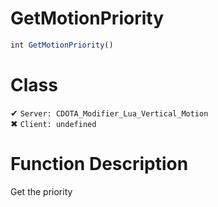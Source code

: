 # GetMotionPriority
```js
int GetMotionPriority()
```
# Class
✔ `Server: CDOTA_Modifier_Lua_Vertical_Motion`  
✖ `Client: undefined`  

# Function Description
Get the priority
